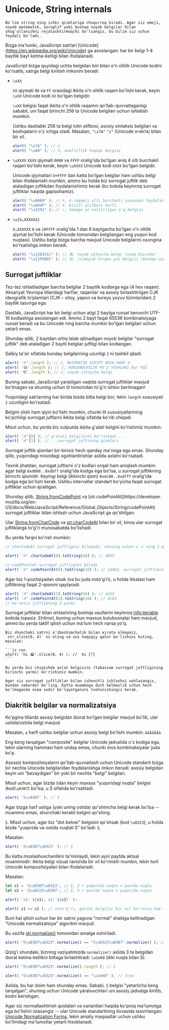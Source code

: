 
# Unicode, String internals

```smart header="Ilg'or bilim"
Bo'lim string ning ichki qismlariga chuqurroq kiradi. Agar siz emoji, noyob matematik, ieroglif yoki boshqa noyob belgilar bilan shug'ullanishni rejalashtirmoqchi bo'lsangiz, bu bilim siz uchun foydali bo'ladi. 
```

Bizga ma'lumki, JavaScript satrlari [Unicode] (https://en.wikipedia.org/wiki/Unicode) ga asoslangan: har bir belgi 1-4 baytlik bayt ketma-ketligi bilan ifodalanadi.

JavaScript bizga quyidagi uchta belgidan biri bilan o'n oltilik Unicode kodini ko'rsatib, satrga belgi kiritish imkonini beradi:

- `\xXX`

    `XX` qiymati `00` va `FF` orasidagi ikkita o'n oltilik raqam bo'lishi kerak, keyin `\xXX` Unicode kodi `XX` bo'lgan belgidir.

    `\xXX` belgisi faqat ikkita o'n oltilik raqamni qo'llab-quvvatlaganligi sababli, uni faqat birinchi 256 ta Unicode belgilari uchun ishlatish mumkin.

    Ushbu dastlabki 256 ta belgi lotin alifbosi, asosiy sintaksis belgilari va boshqalarni o'z ichiga oladi. Masalan, `"\x7A"` `"z"` (Unicode `U+007A`) bilan bir xil.

    ```js run
    alert( "\x7A" ); // z
    alert( "\xA9" ); // ©, mualliflik huquqi belgisi
    ```

- `\uXXXX`
    `XXXX` qiymati `0000` va `FFFF` oralig'ida bo'lgan aniq 4 olti burchakli raqam bo'lishi kerak, keyin `\uXXXX` Unicode kodi `XXXX` bo'lgan belgidir.

    Unicode qiymatlari `U+FFFF` dan katta bo'lgan belgilar ham ushbu belgi bilan ifodalanishi mumkin, ammo bu holda biz surrogat juftlik deb ataladigan juftlikdan foydalanishimiz kerak (bu bobda keyinroq surrogat juftliklar haqida gaplashamiz).

    ```js run
    alert( "\u00A9" ); // ©, 4-raqamli olti burchakli yozuvdan foydalangan holda \xA9 bilan bir xil
    alert( "\u044F" ); // я, kirill alifbosi harfi
    alert( "\u2191" ); // ↑, tepaga yo'naltirilgan o'q belgisi
    ```

- `\u{X…XXXXXX}`

    `X…XXXXXX` `0` va `10FFFF` oralig'ida 1 dan 6 baytgacha bo'lgan o'n oltilik qiymat bo'lishi kerak (Unicode tomonidan belgilangan eng yuqori kod nuqtasi). Ushbu belgi bizga barcha mavjud Unicode belgilarini osongina ko'rsatishga imkon beradi.

    ```js run
    alert( "\u{20331}" ); // 佫, noyob xitoycha belgi (uzoq Unicode)
    alert( "\u{1F60D}" ); // 😍, jilmayib turgan yuz belgisi (boshqa uzun Unicode)
    ```

## Surrogat juftliklar

Tez-tez ishlatiladigan barcha belgilar 2 baytlik kodlarga ega (4 hex raqam). Aksariyat Yevropa tillaridagi harflar, raqamlar va asosiy birlashtirilgan CJK ideografik to‘plamlari (CJK – xitoy, yapon va koreys yozuv tizimlaridan) 2 baytlik tasvirga ega. 

Dastlab, JavaScript har bir belgi uchun atigi 2 baytga ruxsat beruvchi UTF-16 kodlashiga asoslangan edi. Ammo 2 bayt faqat 65536 kombinatsiyaga ruxsat beradi va bu Unicode ning barcha mumkin bo'lgan belgilari uchun yetarli emas.

Shunday qilib, 2 baytdan ortiq talab qilinadigan noyob belgilar "surrogat juftlik" deb ataladigan 2 baytli belgilar juftligi bilan kodlangan.

Salbiy ta'sir sifatida bunday belgilarning uzunligi `2` ni tashkil qiladi:

```js run
alert( '𝒳'.length ); // 2, MATEMATIK SCRIPT BOSH HARF X
alert( '😂'.length ); // 2, XURSANDCHILIK KO'Z YOSHLARI bor YUZ
alert( '𩷶'.length ); // 2, noyob xitoycha belgi
```

Buning sababi, JavaScript yaratilgan vaqtda surrogat juftliklar mavjud bo'lmagan va shuning uchun til tomonidan to'g'ri ishlov berilmagan!

Yuqoridagi satrlarning har birida bizda bitta belgi bor, lekin `length` xususiyati `2` uzunligini ko'rsatadi.

Belgini olish ham qiyin bo'lishi mumkin, chunki til xususiyatlarining ko'pchiligi surrogat juftlarni ikkita belgi sifatida ko'rib chiqadi.

Misol uchun, bu yerda biz outputda ikkita g'alati belgini ko'rishimiz mumkin:

```js run
alert( '𝒳'[0] ); // g'alati belgilarni ko'rsatadi ...
alert( '𝒳'[1] ); // ...surrogat juftining qismlari
```

Surrogat juftlik qismlari bir-birisiz hech qanday ma'noga ega emas. Shunday qilib, yuqoridagi misoldagi ogohlantirishlar aslida axlatni ko'rsatadi. 

Texnik jihatdan, surrogat juftlarni o'z kodlari orqali ham aniqlash mumkin: agar belgi `0xd800..0xdbff` oralig'ida kodga ega bo'lsa, u surrogat juftlikning birinchi qismidir. Keyingi belgi (ikkinchi qism) `0xdc00..0xdfff` oralig'ida kodga ega bo'lishi kerak. Ushbu intervallar standart bo'yicha faqat surrogat juftliklar uchun ajratilgan. 

Shunday qilib, [String.fromCodePoint](https://developer.mozilla.org/en-US/docs/Web/JavaScript/Reference/Global_Objects/String/fromCodePoint) va [str.codePointAt](https://developer. mozilla.org/en-US/docs/Web/JavaScript/Reference/Global_Objects/String/codePointAt) surrogat juftliklar bilan ishlash uchun JavaScript ga qo'shilgan.

Ular [String.fromCharCode](mdn:js/String/fromCharCode) va [str.charCodeAt](mdn:js/String/charCodeAt) bilan bir xil, biroq ular surrogat juftliklarga to'g'ri munosabatda bo'lishadi.

Bu yerda farqni ko'rish mumkin:

```js run
// charCodeAt surrogat juftligini bilmaydi, shuning uchun u 𝒳 ning 1-qismi uchun kodlarni beradi:

alert( '𝒳'.charCodeAt(0).toString(16) ); // d835

// codePointAt surrogat juftligini biladi
alert( '𝒳'.codePointAt(0).toString(16) ); // 1d4b3, surrogat juftlikning ikkala qismini o'qiydi
```

Agar biz 1-pozitsiyadan olsak (va bu juda noto'g'ri), u holda ikkalasi ham juftlikning faqat 2-qismini qaytaradi:

```js run
alert( '𝒳'.charCodeAt(1).toString(16) ); // dcb3
alert( '𝒳'.codePointAt(1).toString(16) ); // dcb3
// ma'nosiz juftlikning 2-yarmi
```

Surrogat juftliklar bilan ishlashning boshqa usullarini keyinroq <info:iterable> bobida topasiz. Ehtimol, buning uchun maxsus kutubxonalar ham mavjud, ammo bu yerda taklif qilish uchun ma'lum hech narsa yo'q. 

````warn header="Takeaway: ixtiyoriy nuqtada satrlarni ajratish xavfli"
Biz shunchaki satrni o'zboshimchalik bilan ajrata olmaymiz, `str.slice(0, 4)` ni oling va uni haqiqiy qator bo'lishini kuting, masalan:

```js run
alert( 'hi 😂'.slice(0, 4) ); //  hi [?]
```

Bu yerda biz chiqishda axlat belgisini (tabassum surrogat juftligining birinchi yarmi) ko'rishimiz mumkin.

Agar siz surrogat juftliklar bilan ishonchli ishlashni xohlasangiz, bundan xabardor bo'ling. Katta muammoga duch kelmaslik uchun hech bo'lmaganda nima sodir bo'layotganini tushunishingiz kerak.
````

##  Diakritik belgilar va normalizatsiya

Ko'pgina tillarda asosiy belgidan iborat bo'lgan belgilar mavjud bo'lib, ular ustida/ostida belgi mavjud.

Masalan, `a` harfi ushbu belgilar uchun asosiy belgi bo'lishi mumkin: `àáâäãåā`.

Eng keng tarqalgan "composite" belgilar Unicode jadvalida o'z kodiga ega, lekin ularning hammasi ham unday emas, chunki mos kombinatsiyalar juda ko'p.

Asossiz kompozitsiyalarni qo'llab-quvvatlash uchun Unicode standarti bizga bir nechta Unicode belgilaridan foydalanishga imkon beradi: asosiy belgidan keyin uni "bezaydigan" bir yoki bir nechta "belgi" belgilari. 

Misol uchun, agar bizda `S`dan keyin maxsus "yuqoridagi nuqta" belgisi (kod`\u0307`) bo'lsa, u Ṡ sifatida ko'rsatiladi.

```js run
alert( 'S\u0307' ); // Ṡ
```

Agar bizga harf ustiga (yoki uning ostida) qo'shimcha belgi kerak bo'lsa -- muammo emas, shunchaki kerakli belgini qo'shing.

`Ṩ`. Misol uchun, agar biz "dot below" belgisini qo'shsak (kod `\u0323`), u holda bizda "yuqorida va ostida nuqtali S" bo'ladi: `Ṩ`.

Masalan:

```js run
alert( 'S\u0307\u0323' ); // Ṩ
```

Bu katta moslashuvchanlikni ta'minlaydi, lekin ayni paytda aktual muammodir: ikkita belgi vizual ravishda bir xil ko'rinishi mumkin, lekin turli Unicode kompozitsiyalari bilan ifodalanadi.

Masalan:

```js run
let s1 = 'S\u0307\u0323'; // Ṩ, S + yuqorida nuqta + pastda nuqta
let s2 = 'S\u0323\u0307'; // Ṩ, S + pastda nuqta + yuqorida nuqta

alert( `s1: ${s1}, s2: ${s2}` );

alert( s1 == s2 ); // noto'g'ri, garchi belgilar bir xil ko'rinsa ham (?!)
```

Buni hal qilish uchun har bir satrni yagona "normal" shaklga keltiradigan "Unicode normalizatsiya" algoritmi mavjud.

Bu vazifa [str.normalize()](mdn:js/String/normalize) tomonidan amalga oshiriladi.

```js run
alert( "S\u0307\u0323".normalize() == "S\u0323\u0307".normalize() ); // true
```

Qizig'i shundaki, bizning vaziyatimizda `normalize()` aslida 3 ta belgidan iborat ketma-ketlikni bittaga birlashtiradi: `\u1e68` (ikki nuqta bilan S).

```js run
alert( "S\u0307\u0323".normalize().length ); // 1

alert( "S\u0307\u0323".normalize() == "\u1e68" ); // true
```

Aslida, bu har doim ham shunday emas. Sababi, `Ṩ` belgisi "yetarlicha keng tarqalgan", shuning uchun Unicode yaratuvchilari uni asosiy jadvalga kiritib, kodni berishgan.

Agar siz normallashtirish qoidalari va variantlari haqida ko'proq ma'lumotga ega bo'lishni istasangiz -- ular Unicode standartining ilovasida tasvirlangan: [Unicode Normalization Forms](https://www.unicode.org/reports/tr15/), lekin amaliy maqsadlar uchun ushbu bo'limdagi ma'lumotlar yetarli hisoblanadi.
